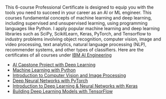 This 6-course Professional Certificate is designed to equip you with the tools you need to succeed in your career as an AI or ML engineer.
This courses fundamental concepts of machine learning and deep learning, including supervised and unsupervised learning, using programming languages like Python. I apply popular machine learning and deep learning libraries such as SciPy, ScikitLearn, Keras, PyTorch, and Tensorflow to industry problems involving object recognition, computer vision, image and video processing, text analytics, natural language processing (NLP), recommender systems, and other types of classifiers.
Here are the certificates of all courses under [IBM AI Engineering](https://www.coursera.org/account/accomplishments/specialization/certificate/YSSTWUTTCWT3)

* [AI Capstone Project with Deep Learning](https://www.coursera.org/account/accomplishments/certificate/PEJBNFPMWHJ2)
* [Machine Learning with Python](https://www.coursera.org/account/accomplishments/certificate/VW9S35YS7QBB)
* [Introduction to Computer Vision and Image Processing](https://www.coursera.org/account/accomplishments/certificate/Y5LX64CYH68J)
* [Deep Neural Networks with PyTorch](https://www.coursera.org/account/accomplishments/certificate/TDSEBS943YKR)
* [Introduction to Deep Learning & Neural Networks with Keras](https://www.coursera.org/account/accomplishments/certificate/3N5CHA3V3WYA)
* [Building Deep Learning Models with TensorFlow](https://www.coursera.org/account/accomplishments/certificate/4VQ5X52ZARHD)
